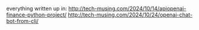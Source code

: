 everything written up in: 
http://tech-musing.com/2024/10/14/apiopenai-finance-python-project/
http://tech-musing.com/2024/10/24/openai-chat-bot-from-cli/
